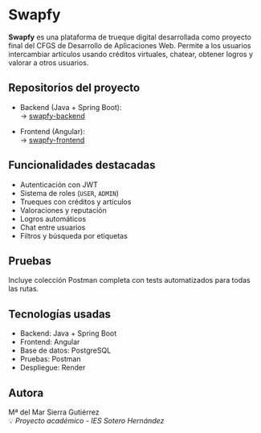 # Swapfy

**Swapfy** es una plataforma de trueque digital desarrollada como proyecto final del CFGS de Desarrollo de Aplicaciones Web. Permite a los usuarios intercambiar artículos usando créditos virtuales, chatear, obtener logros y valorar a otros usuarios.

## Repositorios del proyecto

- Backend (Java + Spring Boot):  
  -> [swapfy-backend](https://github.com/MarSierraG/swapfy-backend)

- Frontend (Angular):  
  -> [swapfy-frontend](https://github.com/MarSierraG/swapfy-frontend)

## Funcionalidades destacadas

- Autenticación con JWT
- Sistema de roles (`USER`, `ADMIN`)
- Trueques con créditos y artículos
- Valoraciones y reputación
- Logros automáticos
- Chat entre usuarios
- Filtros y búsqueda por etiquetas

## Pruebas

Incluye colección Postman completa con tests automatizados para todas las rutas.

## Tecnologías usadas

- Backend: Java + Spring Boot
- Frontend: Angular
- Base de datos: PostgreSQL
- Pruebas: Postman
- Despliegue: Render

## Autora

Mª del Mar Sierra Gutiérrez  
💡 *Proyecto académico - IES Sotero Hernández*
